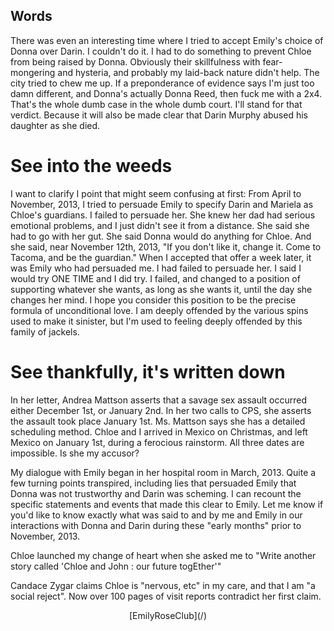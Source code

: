 ## Words

There was even an interesting time where I tried 
to accept Emily's choice of Donna over Darin. I 
couldn't do it. I had to do something to prevent 
Chloe from being raised by Donna. Obviously their 
skillfulness with fear-mongering and hysteria, and 
probably my laid-back nature didn't help. The city 
tried to chew me up. If a preponderance of 
evidence says I'm just too damn different, and 
Donna's actually Donna Reed, then fuck me with a 
2x4. That's the whole dumb case in the whole dumb 
court. I'll stand for that verdict. Because it 
will also be made clear that Darin Murphy abused 
his daughter as she died.

# See into the weeds

I want to clarify I point that might seem 
confusing at first: From April to November, 2013, 
I tried to persuade Emily to specify Darin and 
Mariela as Chloe's guardians. I failed to persuade 
her. She knew her dad had serious emotional 
problems, and I just didn't see it from a 
distance. She said she had to go with her gut. She 
said Donna would do anything for Chloe. And she 
said, near November 12th, 2013, "If you don't like 
it, change it. Come to Tacoma, and be the 
guardian." When I accepted that offer a week 
later, it was Emily who had persuaded me. I had 
failed to persuade her. I said I would try ONE 
TIME and I did try. I failed, and changed to a 
position of supporting whatever she wants, as long 
as she wants it, until the day she changes her 
mind. I hope you consider this position to be the 
precise formula of unconditional love. I am deeply 
offended by the various spins used to make it 
sinister, but I'm used to feeling deeply offended 
by this family of jackels.

# See thankfully, it's written down

In her letter, Andrea Mattson asserts that a 
savage sex assault occurred either December 1st, 
or January 2nd. In her two calls to CPS, she 
asserts the assault took place January 1st. Ms. 
Mattson says she has a detailed scheduling method. 
Chloe and I arrived in Mexico on Christmas, and 
left Mexico on January 1st, during a ferocious 
rainstorm. All three dates are impossible. Is she 
my accusor?

My dialogue with Emily began in her hospital room 
in March, 2013. Quite a few turning points 
transpired, including lies that persuaded Emily 
that Donna was not trustworthy and Darin was 
scheming. I can recount the specific statements 
and events that made this clear to Emily. Let me 
know if you'd like to know exactly what was said 
to and by me and Emily in our interactions with 
Donna and Darin during these "early months" prior 
to November, 2013.

Chloe launched my change of heart when she asked 
me to "Write another story called 'Chloe and John 
: our future togEther'"

Candace Zygar claims Chloe is "nervous, etc" in my 
care, and that I am "a social reject". Now over 
100 pages of visit reports contradict her first 
claim. 

<center>[EmilyRoseClub](/)

